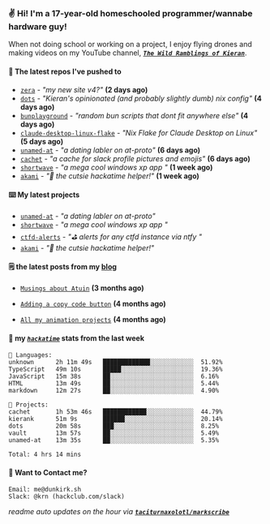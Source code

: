 ### ✌️ Hi! I'm a 17-year-old homeschooled programmer/wannabe hardware guy!

When not doing school or working on a project, I enjoy flying drones and making videos on my YouTube channel, [**_`The Wild Ramblings of Kieran`_**](https://youtube.com/@kieran.rambles).

#### 👷 The latest repos I've pushed to

- [`zera`](https://github.com/taciturnaxolotl/zera) - _"my new site v4?"_ **(2 days ago)**
- [`dots`](https://github.com/taciturnaxolotl/dots) - _"Kieran's opinionated (and probably slightly dumb) nix config"_ **(4 days ago)**
- [`bunplayground`](https://github.com/taciturnaxolotl/bunplayground) - _"random bun scripts that dont fit anywhere else"_ **(4 days ago)**
- [`claude-desktop-linux-flake`](https://github.com/k3d3/claude-desktop-linux-flake) - _"Nix Flake for Claude Desktop on Linux"_ **(5 days ago)**
- [`unamed-at`](https://github.com/taciturnaxolotl/unamed-at) - _"a dating labler on at-proto"_ **(6 days ago)**
- [`cachet`](https://github.com/taciturnaxolotl/cachet) - _"a cache for slack profile pictures and emojis"_ **(6 days ago)**
- [`shortwave`](https://github.com/taciturnaxolotl/shortwave) - _"a mega cool windows xp app "_ **(1 week ago)**
- [`akami`](https://github.com/taciturnaxolotl/akami) - _"🌷 the cutsie hackatime helper!"_ **(1 week ago)**

#### ⌨️ My latest projects

- [`unamed-at`](https://github.com/taciturnaxolotl/unamed-at) - _"a dating labler on at-proto"_
- [`shortwave`](https://github.com/taciturnaxolotl/shortwave) - _"a mega cool windows xp app "_
- [`ctfd-alerts`](https://github.com/taciturnaxolotl/ctfd-alerts) - _"⛳ alerts for any ctfd instance via ntfy "_
- [`akami`](https://github.com/taciturnaxolotl/akami) - _"🌷 the cutsie hackatime helper!"_

#### 🗒️ the latest posts from my [blog](https://dunkirk.sh)

- [`Musings about Atuin`](https://dunkirk.sh/blog/atuin/) **(3 months ago)**

- [`Adding a copy code button`](https://dunkirk.sh/blog/adding-a-copy-button/) **(4 months ago)**

- [`All my animation projects`](https://dunkirk.sh/blog/my-animations/) **(4 months ago)**



#### 📡 my [_`hackatime`_](https://waka.hackclub.com) stats from the last week

```text
💾 Languages:
unknown      2h 11m 49s   █████████████░░░░░░░░░░░░  51.92%
TypeScript   49m 10s      █████░░░░░░░░░░░░░░░░░░░░  19.36%
JavaScript   15m 38s      ██░░░░░░░░░░░░░░░░░░░░░░░  6.16%
HTML         13m 49s      ██░░░░░░░░░░░░░░░░░░░░░░░  5.44%
markdown     12m 27s      ██░░░░░░░░░░░░░░░░░░░░░░░  4.90%

💼 Projects:
cachet       1h 53m 46s   ████████████░░░░░░░░░░░░░  44.79%
kierank      51m 9s       ██████░░░░░░░░░░░░░░░░░░░  20.14%
dots         20m 58s      ███░░░░░░░░░░░░░░░░░░░░░░  8.25%
vault        13m 57s      ██░░░░░░░░░░░░░░░░░░░░░░░  5.49%
unamed-at    13m 35s      ██░░░░░░░░░░░░░░░░░░░░░░░  5.35%

Total: 4 hrs 14 mins
```

#### 📮 Want to Contact me?

```text
Email: me@dunkirk.sh
Slack: @krn (hackclub.com/slack)
```

_readme auto updates on the hour via [**`taciturnaxolotl/markscribe`**](https://github.com/taciturnaxolotl/markscribe)_
